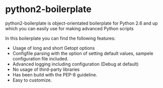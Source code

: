 # python2-boilerplate
python2-boilerplate is object-orientated boilerplate for Python 2.6 and up which you can easily use for making
advanced Python scripts

In this boilerplate you can find the following features:
- Usage of long and short Getopt options
- Configfile parsing with the option of setting default values, sampele configuration file included.
- Advanced logging including configuration (Debug at default)
- No usage of third-party libraries 
- Has been build with the PEP-8 guideline.
- Easy to customize.
